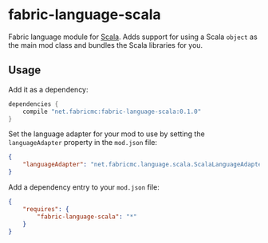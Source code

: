 # fabric-language-scala
Fabric language module for [Scala](http://www.scala-lang.org/). Adds support for using a Scala `object` as the main mod class and bundles the Scala libraries for you.

## Usage
Add it as a dependency:

```groovy
dependencies {
	compile "net.fabricmc:fabric-language-scala:0.1.0"
}
```

Set the language adapter for your mod to use by setting the `languageAdapter` property in the `mod.json` file:

```json
{
    "languageAdapter": "net.fabricmc.language.scala.ScalaLanguageAdapter"
}
```

Add a dependency entry to your `mod.json` file:

```json
{
    "requires": {
        "fabric-language-scala": "*"
    }
}
```